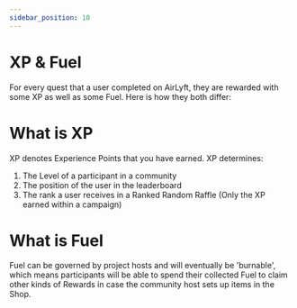 ```yaml
---
sidebar_position: 10
---
```


# XP & Fuel

For every quest that a user completed on AirLyft, they are rewarded with some XP as well as some Fuel. Here is how they both differ:

# What is XP

XP denotes Experience Points that you have earned. XP determines:

1. The Level of a participant in a community
2. The position of the user in the leaderboard
3. The rank a user receives in a Ranked Random Raffle (Only the XP earned within a campaign)

# What is Fuel

Fuel can be governed by project hosts and will eventually be 'burnable', which means participants will be able to spend their collected Fuel to claim other kinds of Rewards in case the community host sets up items in the Shop.
